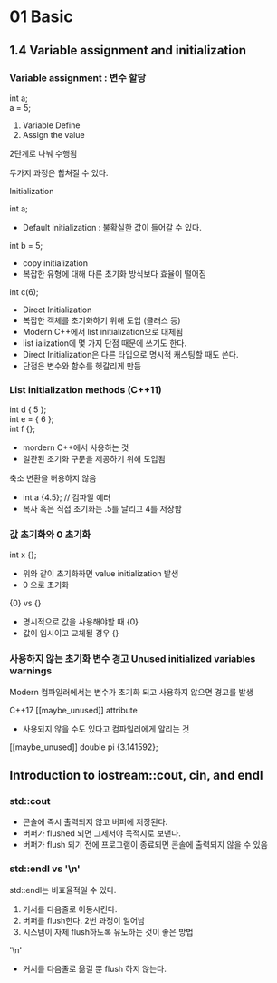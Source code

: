 # 01 Basic

## 1.4 Variable assignment and initialization

### Variable assignment : 변수 할당
int a;\
a = 5;
1. Variable Define
2. Assign the value

2단계로 나눠 수행됨

두가지 과정은 합쳐질 수 있다.

Initialization

int a;
* Default initialization : 불확실한 값이 들어갈 수 있다.

int b = 5;
* copy initialization
* 복잡한 유형에 대해 다른 초기화 방식보다 효율이 떨어짐

int c(6);
* Direct Initialization
* 복잡한 객체를 초기화하기 위해 도입 (클래스 등)
* Modern C++에서 list initialization으로 대체됨
* list ialization에 몇 가지 단점 때문에 쓰기도 한다.
* Direct Initialization은 다른 타입으로 명시적 캐스팅할 때도 쓴다.
* 단점은 변수와 함수를 헷갈리게 만듬

### List initialization methods (C++11)

int d { 5 };\
int e = { 6 };\
int f {}; 

* mordern C++에서 사용하는 것
* 일관된 초기화 구문을 제공하기 위해 도입됨

축소 변환을 허용하지 않음
* int a {4.5}; // 컴파일 에러
* 복사 혹은 직접 초기화는 .5를 날리고 4를 저장함

### 값 초기화와 0 초기화

int x {};
* 위와 같이 초기화하면 value initialization 발생
* 0 으로 초기화

{0} vs {}
* 명시적으로 값을 사용해야할 때 {0}
* 값이 임시이고 교체될 경우 {}

### 사용하지 않는 초기화 변수 경고 Unused initialized variables warnings
Modern 컴파일러에서는 변수가 초기화 되고 사용하지 않으면 경고를 발생

C++17 [[maybe_unused]] attribute
* 사용되지 않을 수도 있다고 컴파일러에게 알리는 것

[[maybe_unused]] double pi {3.141592};


## Introduction to iostream::cout, cin, and endl


### std::cout
* 콘솔에 즉시 출력되지 않고 버퍼에 저장된다.
* 버퍼가 flushed 되면 그제서야 목적지로 보낸다.
* 버퍼가 flush 되기 전에 프로그램이 종료되면 콘솔에 출력되지 않을 수 있음


### std::endl vs '\n'
std::endl는 비효율적일 수 있다.
1. 커서를 다음줄로 이동시킨다.
2. 버퍼를 flush한다. 2번 과정이 일어남
3. 시스템이 자체 flush하도록 유도하는 것이 좋은 방법

'\n'
* 커서를 다음줄로 옮길 뿐 flush 하지 않는다.




